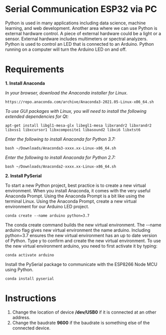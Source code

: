 # Serial Communication ESP32 via PC

Python is used in many applications including data science, machine learning, and web development. Another area where we can use Python is external hardware control. A piece of external hardware could be a light or a sensor. External hardware includes multimeters or spectral analyzers. Python is used to control an LED that is connected to an Arduino. Python running on a computer will turn the Arduino LED on and off.

# Requirements

**1. Install Anaconda**

*In your browser, download the Anaconda installer for Linux.*
```
https://repo.anaconda.com/archive/Anaconda3-2021.05-Linux-x86_64.sh
```
*To use GUI packages with Linux, you will need to install the following extended dependencies for Qt:*
```
apt-get install libgl1-mesa-glx libegl1-mesa libxrandr2 libxrandr2 libxss1 libxcursor1 libxcomposite1 libasound2 libxi6 libxtst6
```
*Enter the following to install Anaconda for Python 3.7:*
```
bash ~/Downloads/Anaconda3-xxxx.xx-Linux-x86_64.sh
```
*Enter the following to install Anaconda for Python 2.7:*
```
bash ~/Downloads/Anaconda2-xxxx.xx-Linux-x86_64.sh
```

**2. Install PySerial**

To start a new Python project, best practice is to create a new virtual environment. When you install Anaconda, it comes with the very useful Anaconda Prompt. Using the Anaconda Prompt is a bit like using the terminal Linux. Using the Anaconda Prompt, create a new virtual environment for our Arduino LED project.

```
conda create --name arduino python=3.7

```
The conda create command builds the new virtual environment. The --name arduino flag gives new virtual environment the name arduino. Including python=3.7 ensures the new virtual environment has an up to date version of Python. Type y to confirm and create the new virtual environment. To use the new virtual environment arduino, you need to first activate it by typing:
```
conda activate arduino
```
Install the PySerial package to communicate with the ESP8266 Node MCU using Python.

```
conda install pyserial
```

# Instructions

1. Change the location of device **/dev/USB0** if it is connected at an other address.
2. Change the baudrate **9600** if the baudrate is something else of the connected device.
